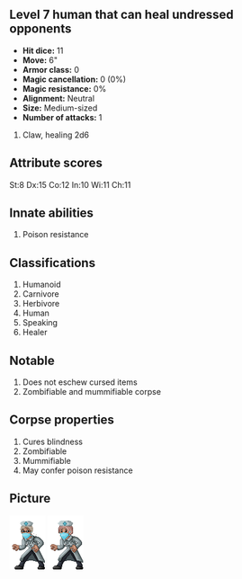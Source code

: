 ## Level 7 human that can heal undressed opponents
- **Hit dice:** 11
- **Move:** 6"
- **Armor class:** 0
- **Magic cancellation:** 0 (0%)
- **Magic resistance:** 0%
- **Alignment:** Neutral
- **Size:** Medium-sized
- **Number of attacks:** 1
1. Claw, healing 2d6
## Attribute scores
St:8 Dx:15 Co:12 In:10 Wi:11 Ch:11
## Innate abilities
1. Poison resistance
## Classifications
1. Humanoid
2. Carnivore
3. Herbivore
4. Human
5. Speaking
6. Healer
## Notable
1. Does not eschew cursed items
2. Zombifiable and mummifiable corpse
## Corpse properties
1. Cures blindness
2. Zombifiable
3. Mummifiable
4. May confer poison resistance
## Picture
![Nurse](https://github.com/hyvanmielenpelit/GnollHackTileSet/blob/main/Monsters/nurse/nurse.png) ![Nurse](https://github.com/hyvanmielenpelit/GnollHackTileSet/blob/main/Monsters/nurse/nurse_female.png)
